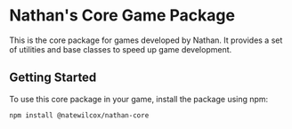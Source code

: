 # Nathan's Core Game Package

This is the core package for games developed by Nathan. It provides a set of utilities and base classes to speed up game development.

## Getting Started

To use this core package in your game, install the package using npm:

```bash
npm install @natewilcox/nathan-core